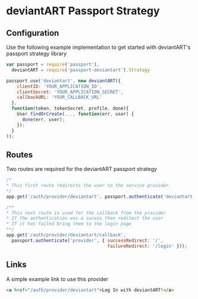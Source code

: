 # deviantART Passport Strategy


Configuration
----

Use the following example implementation to get started with deviantART's passport strategy library

```javascript
var passport = require('passport'),
  deviantART = require('passport-deviantart').Strategy

passport.use('deviantart', new deviantART({
    clientID: 'YOUR_APPLICATION_ID',
    clientSecret: 'YOUR_APPLICATION_SECRET',
    callbackURL: 'YOUR_CALLBACK_URL'
  },
  function(token, tokenSecret, profile, done){
    User.findOrCreate(..., function(err, user) {
      done(err, user);
    });
  }
));
```

Routes
----

Two routes are required for the deviantART passport strategy

```javascript
/* 
* This first route redirects the user to the service provider. 
*/
app.get('/auth/provider/deviantart', passport.authenticate('deviantart'));

/**
* This next route is used for the callback from the provider
* If the authentication was a sucess then reditect the user
* If it has failed bring them to the login page
**/
app.get('/auth/provider/deviantart/callback', 
  passport.authenticate('provider', { successRedirect: '/',
                                      failureRedirect: '/login' }));
```

Links
----
A simple example link to use this provider
```html
<a href="/auth/provider/deviantart">Log In with deviantART!</a>
```
